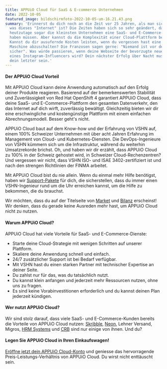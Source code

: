 ```yaml
---
title: APPUiO Cloud für SaaS & E-commerce Unternehmen
date: 2022-10-05
featured_image: bildschirmfoto-2022-10-05-um-16.21.43.png
summary: 'Erinnerst du dich noch an die Zeit vor 25 Jahren, als man sich fragte,
  was dieses "Internet" ist? Die Zeiten haben sich so sehr geändert, dass
  heutzutage sogar die kleinsten Unternehmen eine SaaS- und E-Commerce-Präsenz
  haben müssen. Aber kannst du die Komplexität einer Cloud-Plattform bewältigen?
  Kannst du dir ausufernde Kosten leisten, wenn du vergessen hast eine virtuelle
  Maschine abzuschalten? Die Franzosen sagen gerne: "Niemand ist vor dem Erfolg
  sicher". Was würde passieren, wenn deine Webseite der bevorzugte neue Shop
  eines Instagram-Influencers wird? Dein nächster Erfolg über Nacht muss nicht
  dein letzter sein.'
---
```

#### Der APPUiO Cloud Vorteil

Mit APPUiO Cloud kann deine Anwendung automatisch auf den Erfolg deiner Produkte reagieren. Basierend auf der bemerkenswerten Stabilität und Zuverlässigkeit von Red Hat OpenShift 4 garantiert APPUiO Cloud, dass deine SaaS- und E-Commerce-Plattform den gesamten Datenverkehr, den das Internet auf dich wirft, zuverlässig bewältigt. Gleichzeitig bieten wir dir eine erschwingliche und kostengünstige Plattform mit einem einfachen Abrechnungsmodell. Besser geht's nicht.  

APPUiO Cloud baut auf dem Know-how und der Erfahrung von VSHN auf, einem 100% Schweizer Unternehmen mit über acht Jahren Erfahrung im Management von Cloud- und Kubernetes-Diensten. Die DevOps-Ingenieure von VSHN kümmern sich um die Infrastruktur, während du weiterhin Umsatzrekorde brichst. Oh, und haben wir dir erzählt, dass APPUiO Cloud zu 100% in der Schweiz gehostet wird, in Schweizer Cloud-Rechenzentren? Und vergessen wir nicht, dass VSHN ISO- und ISAE 3402-zertifiziert ist und nach den strengen Richtlinien der FINMA arbeitet. 

Mit APPUiO Cloud bist du nie allein. Wenn du einmal mehr Hilfe benötigst, haben wir [Support-Pakete](https://products.docs.vshn.ch/products/appuio/cloud/support_packages.html) für dich, die sicherstellen, dass du immer einen VSHN-Ingenieur rund um die Uhr erreichen kannst, um die Hilfe zu bekommen, die du brauchst.

Wir möchten, dass du auf der Titelseite von [Market](https://www.market.ch/) und [Bilanz](https://www.handelszeitung.ch/bilanz) erscheinst! Wir denken, dass du gerade keine Ausreden mehr hast, um APPUiO Cloud nicht zu nutzen. 

#### Warum APPUiO Cloud?

APPUiO Cloud hat viele Vorteile für SaaS- und E-Commerce-Dienste:

* Starte deine Cloud-Strategie mit wenigen Schritten auf unserer Plattform.
* Skaliere deine Anwendung schnell und einfach.
* 24/7 zusätzlicher Support ist bei Bedarf verfügbar. 
* Mit VSHN hast du einen starken Partner mit technischer Expertise an deiner Seite.
* Du zahlst nur für das, was du tatsächlich nutzt. 
* Du kannst klein anfangen und jederzeit mehr Ressourcen nutzen, ohne uns zu fragen.
* Es sind keine Vorabinvestitionen erforderlich und du kannst deinen Plan jederzeit kündigen. 

#### Wer nutzt APPUiO Cloud?

Wir sind stolz darauf, dass viele SaaS- und E-Commerce-Kunden bereits die Vorteile von APPUiO Cloud nutzen: [Skribble](https://www.vshn.ch/en/success-stories/skribble/), [Neon](https://www.vshn.ch/en/success-stories/neon/), Lehner Versand, Migros, [HRM Systems](https://www.vshn.ch/en/success-stories/hrm-systems/) und [CRB](https://www.vshn.ch/en/success-stories/crb/) sind nur einige von ihnen. Und du?

#### Legen Sie APPUiO Cloud in Ihren Einkaufswagen!

[Eröffne jetzt dein APPUiO Cloud-Konto](https://appuio.cloud/register) und geniesse das hervorragende Preis-Leistungs-Verhältnis von APPUiO Cloud. Du wirst nicht enttäuscht sein.